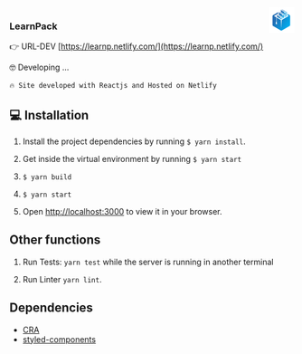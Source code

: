 
<img align="right" src="./public/logo.png" >
<h3 align="left" >LearnPack</h3>

👉 URL-DEV [https://learnp.netlify.com/](https://learnp.netlify.com/)

🤓 Developing ...

```bash
🔥 Site developed with Reactjs and Hosted on Netlify
```

## 💻 Installation

1. Install the project dependencies by running `$ yarn install`.

2. Get inside the virtual environment by running `$ yarn start`
3. `$ yarn build`
4. `$ yarn start`

5. Open [http://localhost:3000](http://localhost:3000) to view it in your browser.

## Other functions

1. Run Tests: `yarn test` while the server is running in another terminal

2. Run Linter `yarn lint`.


## Dependencies

- [CRA](https://create-react-app.dev/)
- [styled-components](https://styled-components.com/)
